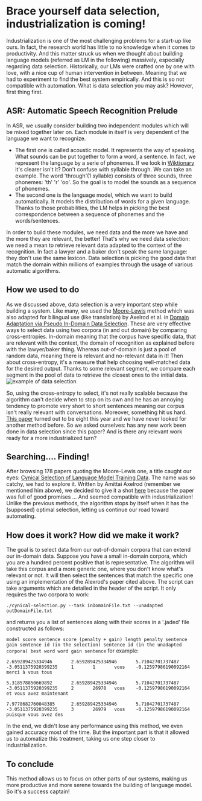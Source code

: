 # Brace yourself data selection, industrialization is coming!

Industrialization is one of the most challenging problems for a start-up like ours. In fact, the research world has little to no knowledge when it comes to productivity. And this matter struck us when we thought about building language models (referred as LM in the following) massively, especially regarding data selection.
Historically, our LMs were crafted one by one with love, with a nice cup of human intervention in between. Meaning that we had to experiment to find the best system empirically. And this is so not compatible with automation.
What is data selection you may ask? However, first thing first.

## ASR: Automatic Speech Recognition Prelude

In ASR, we usually consider building two independent modules which will be mixed together later on. Each module in itself is very dependent of the language we want to recognize.

- The first one is called acoustic model. It represents the way of speaking. What sounds can be put together to form a word, a sentence. In fact, we represent the language by a serie of phonemes. If we look in [Wiktionary](https://en.wiktionary.org/wiki/phoneme) it's clearer isn't it? Don't confuse with syllable through. We can take an example. The word 'through'(1 syllable) consists of three sounds, three phonemes: 'th' 'r' 'oo'. So the goal is to model the sounds as a sequence of phonemes.
- The second one is the language model, which we want to build automatically. It models the distribution of words for a given language. Thanks to those probabilities, the LM helps in picking the best correspondence between a sequence of phonemes and the words/sentences.

In order to build these modules, we need data and the more we have and the more they are relevant, the better! That's why we need data selection: we need a mean to retrieve relevant data adapted to the context of the recognition. In fact a lawyer and a baker don't speak the same language: they don't use the same lexicon. Data selection is picking the good data that match the domain within millions of examples through the usage of various automatic algorithms.

## How we used to do

As we discussed above, data selection is a very important step while building a system. Like many, we used the [Moore-Lewis](http://www.aclweb.org/anthology/P10-2041) method which was also adapted for bilingual use (like translation) by Axelrod et al. in [Domain Adaptation via Pseudo In-Domain Data Selection](https://aclanthology.info/pdf/D/D11/D11-1033.pdf). These are very effective ways to select data using two corpora (in and out domain) by comparing cross-entropies. In-domain meaning that the corpus have specific data, that are relevant with the context, the domain of recognition as explained before with the lawyer/baker thing. Whereas out-of-domain is just a pool of random data, meaning there is relevant and no-relevant data in it! Then about cross-entropy, it's a measure that help choosing well-matched data for the desired output. Thanks to some relevant segment, we compare each segment in the pool of data to retrieve the closest ones to the initial data.
![example of data selection]()

So, using the cross-entropy to select, it's not really scalable because the algorithm can't decide when to stop on its own and he has an annoying tendency to promote very short to short sentences meaning our corpus isn't really relevant with conversations. Moreover, something hit us hard. [This paper](http://www.aclweb.org/anthology/P10-2041) turned out to be eight this year and we have never looked for another method before. So we asked ourselves: has any new work been done in data selection since this paper? And is there any relevant work ready for a more industrialized turn?

## Searching.... Finding!

After browsing 178 papers quoting the Moore-Lewis one, a title caught our eyes: [Cynical Selection of Language Model Training Data](https://arxiv.org/pdf/1709.02279.pdf). The name was so catchy, we had to explore it. Written by Amittai Axelrod (remember we mentioned him above), we decided to give it a shot [here](https://github.com/allo-media/cynical-selection) because the paper was full of good promises ... And seemed compatible with industrialization! Unlike the previous methods, the algorithm stops by itself when it has the (supposed) optimal selection, letting us continue our road toward automating.

## How does it work? How did we make it work?

The goal is to select data from our out-of-domain corpora that can extend our in-domain data. Suppose you have a small in-domain corpora, which you are a hundred percent positive that is representative. The algorithm will take this corpus and a more generic one, where you don't know what's relevant or not. It will then select the sentences that match the specific one using an implementation of the Alexrod's paper cited above. The script can take arguments which are detailed in the header of the script. It only requires the two corpora to work:

`./cynical-selection.py --task inDomainFile.txt --unadapted outDomainFile.txt`

and returns you a list of sentences along with their scores in a '.jaded' file constructed as follows:

`model score sentence score (penalty + gain) length penalty sentence gain sentence id (in the selection) sentence id (in the unadapted corpora) best word word gain sentence`
for example: 

`2.659289425334946       2.659289425334946       5.71042701737487        -3.0511375920399235     1       1       vous    -0.12597986190092164    merci à vous tous`

`5.318578850669892       2.659289425334946       5.71042701737487        -3.0511375920399235     2       26978   vous    -0.12597986190092164    et vous avez maintenant`

`7.9778682760048385      2.659289425334946       5.71042701737487        -3.0511375920399235     3       26979   vous    -0.12597986190092164    puisque vous avez des`

In the end, we didn't lose any performance using this method, we even gained accuracy most of the time. But the important part is that it allowed us to automatize this treatment, taking us one step closer to industrialization.

## To conclude

This method allows us to focus on other parts of our systems, making us more productive and more serene towards the building of language model. So it's a success captain!
